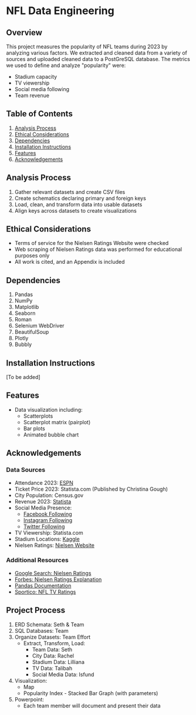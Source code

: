 # NFL Data Engineering

## Overview

This project measures the popularity of NFL teams during 2023 by analyzing various factors. We extracted and cleaned data from a variety of sources and uploaded cleaned data to a PostGreSQL database. The metrics we used to define and analyze "popularity" were:
- Stadium capacity
- TV viewership
- Social media following
- Team revenue

## Table of Contents

1. [Analysis Process](#analysis-process)
2. [Ethical Considerations](#ethical-considerations)
3. [Dependencies](#dependencies)
4. [Installation Instructions](#installation-instructions)
5. [Features](#features)
6. [Acknowledgements](#acknowledgements)

## Analysis Process

1. Gather relevant datasets and create CSV files
2. Create schematics declaring primary and foreign keys
3. Load, clean, and transform data into usable datasets
4. Align keys across datasets to create visualizations

## Ethical Considerations

- Terms of service for the Nielsen Ratings Website were checked
- Web scraping of Nielsen Ratings data was performed for educational purposes only
- All work is cited, and an Appendix is included

## Dependencies

1. Pandas
2. NumPy
3. Matplotlib
4. Seaborn
5. Roman
6. Selenium WebDriver
7. BeautifulSoup
8. Plotly
9. Bubbly

## Installation Instructions

[To be added]

## Features

- Data visualization including:
  - Scatterplots
  - Scatterplot matrix (pairplot)
  - Bar plots
  - Animated bubble chart

## Acknowledgements

### Data Sources

- Attendance 2023: [ESPN](https://www.espn.com/nfl/attendance/_/year/2023)
- Ticket Price 2023: Statista.com (Published by Christina Gough)
- City Population: Census.gov
- Revenue 2023: [Statista](https://www.statista.com/statistics/193553/revenue-of-national-football-league-teams-in-2010/)
- Social Media Presence:
  - [Facebook Following](https://www.statista.com/statistics/240028/facebook-fans-of-national-football-league-teams/)
  - [Instagram Following](https://sports.yahoo.com/ranking-32-nfl-teams-instagram-150007302.html)
  - [Twitter Following](https://www.statista.com/statistics/240036/twitter-followers-of-national-football-league-teams/)
- TV Viewership: Statista.com
- Stadium Locations: [Kaggle](https://www.kaggle.com/datasets/kayla96/nfl-teams-data)
- Nielsen Ratings: [Nielsen Website](https://www.nielsen.com/news-center/2024/super-bowl-lviii-draws-123-7-million-average-viewers-largest-tv-audience-on-record/)

### Additional Resources

- [Google Search: Nielsen Ratings](https://www.google.com/search?q=what+does+the+hhld+rating+for+nielsen+rating)
- [Forbes: Nielsen Ratings Explanation](https://www.forbes.com/sites/seamuskirst/2015/12/18/what-are-nielsen-ratings-and-how-are-they-calculated/)
- [Pandas Documentation](https://pandas.pydata.org/docs/reference/plotting.html)
- [Sportico: NFL TV Ratings](https://www.sportico.com/business/media/2023/nfl-tv-ratings-report-cbs-fox-nbc-1234701217/)

## Project Process

1. ERD Schemata: Seth & Team
2. SQL Databases: Team
3. Organize Datasets: Team Effort
   - Extract, Transform, Load:
     - Team Data: Seth
     - City Data: Rachel
     - Stadium Data: Lilliana
     - TV Data: Talibah
     - Social Media Data: Isfund
4. Visualization:
   - Map
   - Popularity Index - Stacked Bar Graph (with parameters)
5. Powerpoint:
   - Each team member will document and present their data
